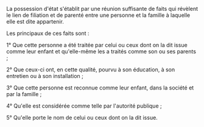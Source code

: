   
 La possession d'état s'établit par une réunion suffisante de faits qui révèlent le lien de filiation et de parenté entre une personne et la famille à laquelle elle est dite appartenir.  

  
 Les principaux de ces faits sont :  

  
 1° Que cette personne a été traitée par celui ou ceux dont on la dit issue comme leur enfant et qu'elle-même les a traités comme son ou ses parents ;  

  
 2° Que ceux-ci ont, en cette qualité, pourvu à son éducation, à son entretien ou à son installation ;  

  
 3° Que cette personne est reconnue comme leur enfant, dans la société et par la famille ;  

  
 4° Qu'elle est considérée comme telle par l'autorité publique ;  

  
 5° Qu'elle porte le nom de celui ou ceux dont on la dit issue.  
